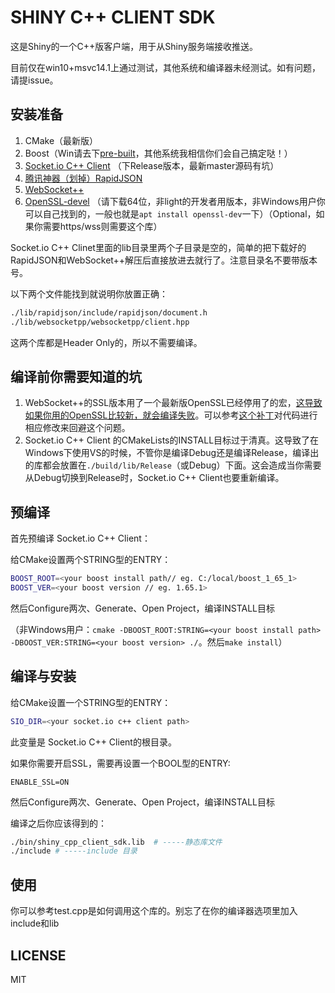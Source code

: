 # SHINY C++ CLIENT SDK

这是Shiny的一个C++版客户端，用于从Shiny服务端接收推送。

目前仅在win10+msvc14.1上通过测试，其他系统和编译器未经测试。如有问题，请提issue。

## 安装准备

1. CMake（最新版）
2. Boost（Win请去下[pre-built](https://sourceforge.net/projects/boost/files/boost-binaries/)，其他系统我相信你们会自己搞定哒！）
3. [Socket.io C++ Client](https://github.com/socketio/socket.io-client-cpp/releases) （下Release版本，最新master源码有坑）
4. [腾讯神器（划掉）RapidJSON](https://github.com/Tencent/rapidjson/releases)
5. [WebSocket++](https://github.com/zaphoyd/websocketpp/releases)
6. [OpenSSL-devel](https://slproweb.com/products/Win32OpenSSL.html) （请下载64位，非light的开发者用版本，非Windows用户你可以自己找到的，一般也就是`apt install openssl-dev`一下）（Optional，如果你需要https/wss则需要这个库）

Socket.io C++ Clinet里面的lib目录里两个子目录是空的，简单的把下载好的RapidJSON和WebSocket++解压后直接放进去就行了。注意目录名不要带版本号。

以下两个文件能找到就说明你放置正确：
```bash
./lib/rapidjson/include/rapidjson/document.h
./lib/websocketpp/websocketpp/client.hpp
```

这两个库都是Header Only的，所以不需要编译。

## 编译前你需要知道的坑

1. WebSocket++的SSL版本用了一个最新版OpenSSL已经停用了的宏，[这导致如果你用的OpenSSL比较新，就会编译失败](https://github.com/zaphoyd/websocketpp/issues/599)。可以参考[这个补丁](https://github.com/aYasukiIkeuchi/websocketpp/commit/7c2e2ec25f10d86ae8f45cff0131f4f74f1ddb38)对代码进行相应修改来回避这个问题。
2. Socket.io C++ Client 的CMakeLists的INSTALL目标过于清真。这导致了在Windows下使用VS的时候，不管你是编译Debug还是编译Release，编译出的库都会放置在`./build/lib/Release`（或Debug）下面。这会造成当你需要从Debug切换到Release时，Socket.io C++ Client也要重新编译。

## 预编译

首先预编译 Socket.io C++ Client：

给CMake设置两个STRING型的ENTRY：
```bash
BOOST_ROOT=<your boost install path// eg. C:/local/boost_1_65_1>
BOOST_VER=<your boost version // eg. 1.65.1>
```

然后Configure两次、Generate、Open Project，编译INSTALL目标

（非Windows用户：`cmake -DBOOST_ROOT:STRING=<your boost install path> -DBOOST_VER:STRING=<your boost version> ./`。然后`make install`）

## 编译与安装

给CMake设置一个STRING型的ENTRY：
```bash
SIO_DIR=<your socket.io c++ client path>
```
此变量是 Socket.io C++ Client的根目录。

如果你需要开启SSL，需要再设置一个BOOL型的ENTRY:
```
ENABLE_SSL=ON
```
然后Configure两次、Generate、Open Project，编译INSTALL目标

编译之后你应该得到的：

```bash
./bin/shiny_cpp_client_sdk.lib  # -----静态库文件
./include # -----include 目录
```

## 使用

你可以参考test.cpp是如何调用这个库的。别忘了在你的编译器选项里加入include和lib

## LICENSE

MIT